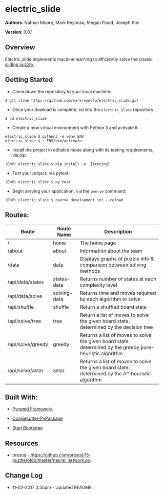 # electric_slide

**Authors**: Nathan Moore, Mark Reynoso, Megan Flood, Joseph Kim

**Version**: 0.0.1

## Overview
Electric_slide implements machine learning to efficiently solve the classic [sliding puzzle.](https://en.wikipedia.org/wiki/Sliding_puzzle)

## Getting Started
- Clone down the repository to your local machine:
```
$ git clone https://github.com/markreynoso/electric_slide.git
```
- Once your dowload is complete, cd into the ```electric_slide``` repository:
```
$ cd electric_slide
```
- Create a new virtual environment with Python 3 and activate it:
```
electric_slide $ python3 -m venv ENV
electric_slide $ . ENV/bin/activate
```
- Install the project in editable mode along with its testing requirements, via pip:
```
(ENV) electric_slide $ pip install -e .[testing]
```
- Test your project, via pytest:
```
(ENV) electric_slide $ py.test
```
- Begin serving your application, via the ```pserve``` command:
```
(ENV) electric_slide $ pserve development.ini --reload
```

## Routes:

| Route | Route Name | Description |
| --- | --- | --- |
| /  | home | The home page |
| /about | about | Information about the team |
| /data | data | Displays graphs of puzzle info & comparison between solving methods |
| /api/data/states | states-data | Returns number of states at each complexity level |
| /api/data/solve | solving-data | Returns time and moves required by each algorithm to solve |
| /api/shuffle | shuffle | Return a shuffled board state |
| /api/solve/tree | tree | Return a list of moves to solve the given board state, determined by the decision tree |
| /api/solve/greedy | greedy | Returns a list of moves to solve the given board state, determined by the greedy pure-heuristic algorithm |
| /api/solve/astar | astar | Returns a list of moves to solve the given board state, determined by the A* heuristic algorithm |

## Built With:

- [Pyramid Framework](https://trypyramid.com)

- [Cookiecutter-PyPackage](https://github.com/audreyr/cookiecutter)

- [Start Bootstrap](https://startbootstrap.com/template-overviews/bare/)


## Resources
- prestoj - https://github.com/prestoj/15-puzzle/blob/master/neural_network.py.

## Change Log
- 11-02-2017 3:50pm - Updated README.
